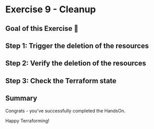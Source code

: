 # Exercise 9 - Cleanup

## Goal of this Exercise 🎯

## Step 1: Trigger the deletion of the resources

## Step 2: Verify the deletion of the resources

## Step 3: Check the Terraform state

## Summary

Congrats - you've successfully completed the HandsOn. 

Happy Terraforming!
